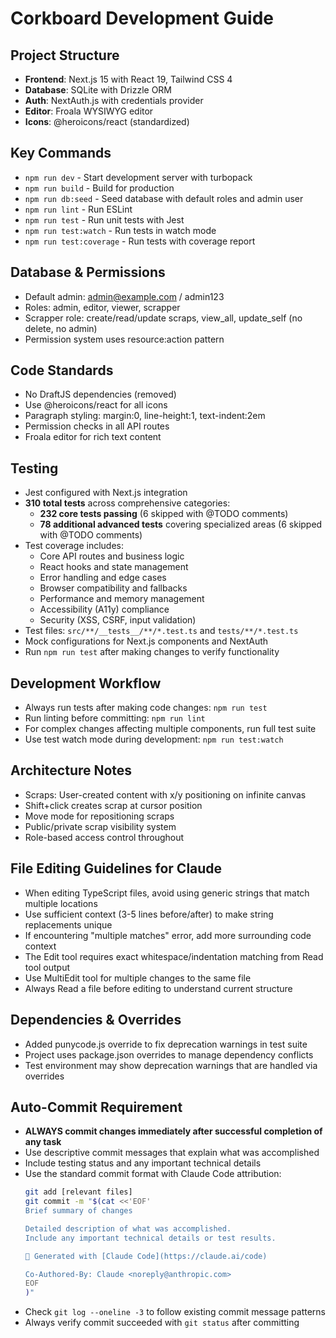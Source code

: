   # Corkboard Development Guide

  ## Project Structure
  - **Frontend**: Next.js 15 with React 19, Tailwind CSS 4
  - **Database**: SQLite with Drizzle ORM
  - **Auth**: NextAuth.js with credentials provider
  - **Editor**: Froala WYSIWYG editor
  - **Icons**: @heroicons/react (standardized)

  ## Key Commands
  - `npm run dev` - Start development server with turbopack
  - `npm run build` - Build for production
  - `npm run db:seed` - Seed database with default roles and admin user
  - `npm run lint` - Run ESLint
  - `npm run test` - Run unit tests with Jest
  - `npm run test:watch` - Run tests in watch mode
  - `npm run test:coverage` - Run tests with coverage report

  ## Database & Permissions
  - Default admin: admin@example.com / admin123
  - Roles: admin, editor, viewer, scrapper
  - Scrapper role: create/read/update scraps, view_all, update_self (no delete, no admin)
  - Permission system uses resource:action pattern

  ## Code Standards
  - No DraftJS dependencies (removed)
  - Use @heroicons/react for all icons
  - Paragraph styling: margin:0, line-height:1, text-indent:2em
  - Permission checks in all API routes
  - Froala editor for rich text content

  ## Testing
  - Jest configured with Next.js integration
  - **310 total tests** across comprehensive categories:
    - **232 core tests passing** (6 skipped with @TODO comments)
    - **78 additional advanced tests** covering specialized areas (6 skipped with @TODO comments)
  - Test coverage includes:
    - Core API routes and business logic
    - React hooks and state management
    - Error handling and edge cases
    - Browser compatibility and fallbacks
    - Performance and memory management
    - Accessibility (A11y) compliance
    - Security (XSS, CSRF, input validation)
  - Test files: `src/**/__tests__/**/*.test.ts` and `tests/**/*.test.ts`
  - Mock configurations for Next.js components and NextAuth
  - Run `npm run test` after making changes to verify functionality
  
  ## Development Workflow
  - Always run tests after making code changes: `npm run test`
  - Run linting before committing: `npm run lint`
  - For complex changes affecting multiple components, run full test suite
  - Use test watch mode during development: `npm run test:watch`

  ## Architecture Notes
  - Scraps: User-created content with x/y positioning on infinite canvas
  - Shift+click creates scrap at cursor position
  - Move mode for repositioning scraps
  - Public/private scrap visibility system
  - Role-based access control throughout
  
  ## File Editing Guidelines for Claude
  - When editing TypeScript files, avoid using generic strings that match multiple locations
  - Use sufficient context (3-5 lines before/after) to make string replacements unique
  - If encountering "multiple matches" error, add more surrounding code context
  - The Edit tool requires exact whitespace/indentation matching from Read tool output
  - Use MultiEdit tool for multiple changes to the same file
  - Always Read a file before editing to understand current structure
  
  ## Dependencies & Overrides
  - Added punycode.js override to fix deprecation warnings in test suite
  - Project uses package.json overrides to manage dependency conflicts
  - Test environment may show deprecation warnings that are handled via overrides
  
  ## Auto-Commit Requirement
  - **ALWAYS commit changes immediately after successful completion of any task**
  - Use descriptive commit messages that explain what was accomplished
  - Include testing status and any important technical details
  - Use the standard commit format with Claude Code attribution:
    ```bash
    git add [relevant files]
    git commit -m "$(cat <<'EOF'
    Brief summary of changes
    
    Detailed description of what was accomplished.
    Include any important technical details or test results.
    
    🤖 Generated with [Claude Code](https://claude.ai/code)
    
    Co-Authored-By: Claude <noreply@anthropic.com>
    EOF
    )"
    ```
  - Check `git log --oneline -3` to follow existing commit message patterns
  - Always verify commit succeeded with `git status` after committing
